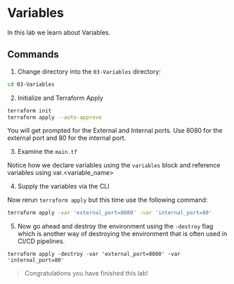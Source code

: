 # Variables

In this lab we learn about Variables.

## Commands

1. Change directory into the `03-Variables` directory:

```bash
cd 03-Variables
```

2. Initialize and Terraform Apply

```bash
terraform init
terraform apply --auto-approve
```

You will get prompted for the External and Internal ports.
Use 8080 for the external port and 80 for the internal port.

3. Examine the `main.tf`

Notice how we declare variables using the `variables` block and reference variables using var.<variable_name>

4. Supply the variables via the CLI

Now rerun `terraform apply` but this time use the following command:

```bash
terraform apply -var 'external_port=8080' -var 'internal_port=80'
```

5. Now go ahead and destroy the environment using the `-destroy` flag which is another way of destroying the environment that is often used in CI/CD pipelines.

```hcl
terraform apply -destroy -var 'external_port=8080' -var 'internal_port=80'
```

> Congratulations you have finished this lab!

